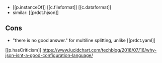 
- [[p.instanceOf]] [[c.fileformat]] [[c.dataformat]]
- similar: [[prdct.hjson]]

## Cons

- "there is no good answer." for multiline splitting, unlike [[prdct.yaml]]

[[p.hasCriticism]] https://www.lucidchart.com/techblog/2018/07/16/why-json-isnt-a-good-configuration-language/
